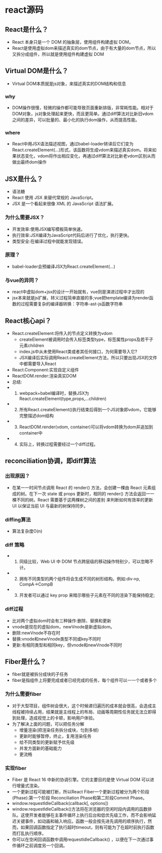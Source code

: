 # react源码
## React是什么？
- React 本身只是一个 DOM 的抽象层，使用组件构建虚拟 DOM。
- React是使用虚拟dom来描述真实的dom节点，由于有大量的dom节点，所以又拆分成组件，所以就是使用组件构建虚拟 DOM
## Virtual DOM是什么？
- Virtual DOM本质就是js对象，来描述真实的DOM结构和信息
### why
- DOM操作很慢，轻微的操作都可能导致⻚面重新排版，⾮常耗性能。相对于DOM对象，js对象处理起来更快，⽽且更简单。通过diff算法对比新旧vdom之间的差异，可以批量的、最小化的执⾏dom操作，从⽽提⾼性能。
### where
- React中⽤JSX语法描述视图，通过babel-loader转译后它们变为React.createElement(...)形式，该函数将生成vdom来描述真实dom。将来如果状态变化，vdom将作出相应变化，再通过diff算法对⽐新⽼vdom区别从⽽做出最终dom操作

## JSX是什么？
- 语法糖
- React 使用 JSX 来替代常规的 JavaScript。
- JSX 是一个看起来很像 XML 的 JavaScript 语法扩展。
### 为什么需要JSX？
- 开发效率:使⽤JSX编写模板简单快速。
- 执行效率:JSX编译为JavaScript代码后进⾏了优化，执⾏更快。 
- 类型安全:在编译过程中就能发现错误。
### 原理？
- babel-loader会预编译JSX为React.createElement(...)
### 与vue的异同？
- react中虚拟dom+jsx的设计一开始就有，vue则是演进过程中才出现的 
- jsx本来就是js扩展，转义过程简单直接的多;vue把template编译为render函数的过程需要复杂的编译器转换：字符串-ast-js函数字符串
## React核⼼api？
- React.createElement:将传⼊的节点定义转换为vdom 
  - createElement被调用时会传入标签类型type，标签属性props及若⼲子元素children 
  - index.js中从未使用React类或者其任何接口，为何需要导入它?
  - JSX编译后实际调用React.createElement方法，所以只要出现JSX的文件中都需要导入React
- React.Component:实现自定义组件 
- ReactDOM.render:渲染真实DOM
- 总结:
- 1. webpack+babel编译时，替换JSX为React.createElement(type,props,...children)
- 2. 所有React.createElement()执⾏结束后得到一个JS对象即vdom，它能够完整描述dom结构 
- 3. ReactDOM.render(vdom, container)可以将vdom转换为dom并追加到container中
- 4. 实际上，转换过程需要经过一个diff过程。
## reconciliation协调，即diff算法
### 出现原因？
- 在某⼀一时间节点调用 React 的 render() 方法，会创建一棵由 React 元素组成的树。在下一次 state 或 props 更新时，相同的 render() 方法会返回⼀一棵不同的树。React 需要基于这两棵树之间的差别 来判断如何有效率的更新 UI 以保证当前 UI 与最新的树保持同步。
### diffing算法 
- 算法复杂度O(n) 
### diff 策略
- 1. 同级比较，Web UI 中 DOM 节点跨层级的移动操作特别少，可以忽略不计。
- 2. 拥有不同类型的两个组件将会生成不同的树形结构。例如:div->p, CompA->CompB
- 3. 开发者可以通过 key prop 来暗示哪些⼦元素在不同的渲染下能保持稳定;
### diff过程
- ⽐对两个虚拟dom时会有三种操作:删除、替换和更新 
- vnode是现在的虚拟dom，newVnode是新虚拟dom。 
- 删除:newVnode不存在时 
- 替换:vnode和newVnode类型不同或key不同时 
- 更新:有相同类型和相同key，但vnode和newVnode不同时
## Fiber是什么？
- fiber就是被拆分成块的子任务
- fiber是指组件上将要完成或者已经完成的任务，每个组件可以⼀一个或者多个
### 为什么需要fiber
- 对于⼤型项目，组件树会很大，这个时候递归遍历的成本就会很高，会造成主线程被持续占用，结果就是主线程上的布局、动画等周期性任务就⽆法⽴即得到处理，造成视觉上的卡顿，影响用户体验。
- 为了解决上面的问题，可以把任务分解
  - 增量渲染(把渲染任务拆分成块，匀到多帧)
  - 更新时能够暂停，终止，复用渲染任务
  - 给不同类型的更新赋予优先级
  - 并发⽅面新的基础能力
  - 更流畅
### 实现fiber
- Fiber 是 React 16 中新的协调引擎。它的主要目的是使 Virtual DOM 可以进⾏增量式渲染。
- 一个更新过程可能被打断，所以React Fiber一个更新过程被分为两个阶段(Phase):第一个阶段 Reconciliation Phase和第二阶段Commit Phase。
- window.requestIdleCallback(callback[, options])
- window.requestIdleCallback()⽅法将在浏览器的空闲时段内调用的函数排队。这使开发者能够在主事件循环上执行后台和低优先级工作，而不会影响延迟关键事件，如动画和输入响应。函数一般会按先进先调用的顺序执⾏，然⽽，如果回调函数指定了执⾏超时timeout，则有可能为了在超时前执⾏函数⽽打乱执⾏顺序。
- 你可以在空闲回调函数中调⽤requestIdleCallback() ，以便在下一次通过事件循环之前调度另⼀个回调。